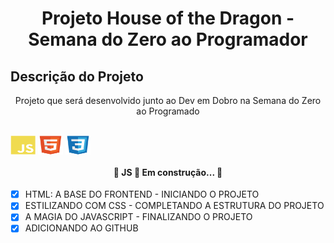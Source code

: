 <h1 align="center">Projeto House of the Dragon - Semana do Zero ao Programador</h1>

## Descrição do Projeto
<p align="center">Projeto que será  desenvolvido junto ao Dev em Dobro na Semana do Zero ao Programado</p>

<div style="display: inline_block"><br>
  <img align="center" alt="Js" height="30" width="40" src="https://raw.githubusercontent.com/devicons/devicon/master/icons/javascript/javascript-plain.svg">
  <img align="center" alt="HTML" height="30" width="40" src="https://raw.githubusercontent.com/devicons/devicon/master/icons/html5/html5-original.svg">
  <img align="center" alt="CSS" height="30" width="40" src="https://raw.githubusercontent.com/devicons/devicon/master/icons/css3/css3-original.svg">
</div>

<h4 align="center"> 
	🚧  JS 🚀 Em construção...  🚧
</h4>

- [x] HTML: A BASE DO FRONTEND - INICIANDO O PROJETO
- [x]  ESTILIZANDO COM CSS - COMPLETANDO A ESTRUTURA DO PROJETO
- [x] A MAGIA DO JAVASCRIPT - FINALIZANDO O PROJETO
- [x]  ADICIONANDO AO GITHUB